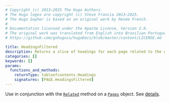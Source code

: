 ```yaml
---
# Copyright (c) 2013–2025 The Hugo Authors.
# The Hugo logos are copyright (c) Steve Francia 2013–2025.
# The Hugo Gopher is based on an original work by Renée French.
#
# Documentation licensed under the Apache License, Version 2.0.
# The original work was translated from English into Brazilian Portuguese.
# https://github.com/gohugoio/hugoDocs/blob/master/content/LICENSE.md

title: HeadingsFiltered
description: Returns a slice of headings for each page related to the given page.
categories: []
keywords: []
params:
  functions_and_methods:
    returnType: tableofcontents.Headings
    signatures: [PAGE.HeadingsFiltered]
---
```


Use in conjunction with the [`Related`] method on a [`Pages`] object. See&nbsp;[details].

[`Pages`]: /methods/pages/
[`Related`]: /methods/pages/related/
[details]: /content-management/related-content/#index-content-headings
